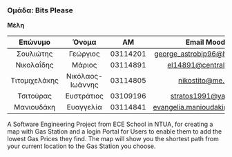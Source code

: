 ### Ομάδα: Bits Please

__Μέλη__

|Επώνυμο|Όνομα|ΑΜ|Email Moodle|
|:---:|:---:|:---:|:---:|
|Σουλιώτης|Γεώργιος|03114201|george_astrobip96@hotmail.com
|Νικολαΐδης|Μάριος|03114891|el14891@central.ntua.gr
|Τιτομιχελάκης|Νικόλαος-Ιωάννης|03114805|nikostito@me.com
|Τσιτούρας|Ευστράτιος|03109196|stratos1991@yahoo.gr
|Μανιουδάκη |Ευαγγελία|03114841|evangelia.manioudaki@gmail.com

A Software Engineering Project from ECE School in NTUA, for creating a map with Gas Station and a login Portal for Users to enable them to add the lowest Gas Prices they find. The map will show you the shortest path from your current location to the Gas Station you choose.
